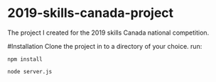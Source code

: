 # 2019-skills-canada-project
The project I created for the 2019 skills Canada national competition.

#Installation
Clone the project in to a directory of your choice.
run:
```
npm install
```
```
node server.js
```
